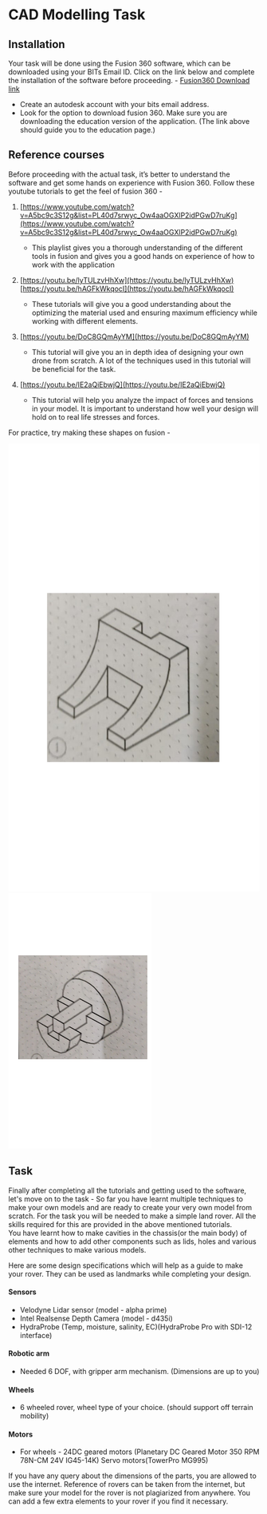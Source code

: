 # CAD Modelling Task

## Installation
Your task will be done using the Fusion 360 software, which can be downloaded using your BITs Email ID. Click on the link below and complete the installation of the software before proceeding. -
[Fusion360 Download link](https://www.autodesk.com/education/edu-software/overview?sorting=featured&page=1)

 - Create an autodesk account with your bits email address.
 - Look for the option to download fusion 360. Make sure you are downloading the education version of the application. (The link above should guide you to the education page.)

## Reference courses
Before proceeding with the actual task, it’s better to understand the software and get some hands on experience with Fusion 360. Follow these youtube tutorials to get the feel of fusion 360 -

1. [https://www.youtube.com/watch?v=A5bc9c3S12g&list=PL40d7srwyc_Ow4aaOGXlP2idPGwD7ruKg](https://www.youtube.com/watch?v=A5bc9c3S12g&list=PL40d7srwyc_Ow4aaOGXlP2idPGwD7ruKg)
	 - This playlist gives you a thorough understanding of the different tools in fusion and gives you a good hands on experience of how to work with the application


2. [https://youtu.be/lyTULzvHhXw](https://youtu.be/lyTULzvHhXw)
<br>[https://youtu.be/hAGFkWkqocI](https://youtu.be/hAGFkWkqocI)
	- These tutorials will give you a good understanding about the optimizing the material used and ensuring maximum efficiency while working with different elements.


3. [https://youtu.be/DoC8GQmAyYM](https://youtu.be/DoC8GQmAyYM)
    - This tutorial will give you an in depth idea of designing your own drone from scratch. A lot of the techniques used in this tutorial will be beneficial for the task.


4. [https://youtu.be/IE2aQiEbwjQ](https://youtu.be/IE2aQiEbwjQ)
	- This tutorial will help you analyze the impact of forces and tensions in your model. It is important to understand how well your design will hold on to real life stresses and forces.




For practice, try making these shapes on fusion -

![Image1](images/image1.png)
![Image2](images/image2.png)

## Task
Finally after completing all the tutorials and getting used to the software, let's move on to the task -
So far you have learnt multiple techniques to make your own models and are ready to create your very own model from scratch.
For the task you will be needed to make a simple land rover.
All the skills required for this are provided in the above mentioned tutorials.  
You have learnt how to make cavities in the chassis(or the main body) of elements and how to add other components such as lids, holes and various other techniques to make various models.


Here are some design specifications which will help as a guide to make your rover. They can be used as landmarks while completing your design.

#### Sensors
 - Velodyne Lidar sensor (model - alpha prime)
 - Intel Realsense Depth Camera (model - d435i)
 - HydraProbe (Temp, moisture, salinity, EC)(HydraProbe Pro with SDI-12 interface)

#### Robotic arm
 - Needed 6 DOF, with gripper arm mechanism. (Dimensions are up to you)
#### Wheels
 - 6 wheeled rover, wheel type of your choice.  (should support off terrain mobility)
#### Motors
 - For wheels - 24DC geared motors (Planetary DC Geared Motor 350 RPM 78N-CM     24V IG45-14K)
Servo motors(TowerPro MG995)


If you have any query about the dimensions of the parts, you are allowed to use the internet. Reference of rovers can be taken from the internet, but make sure your model for the rover is not plagiarized from anywhere.
You can add a few extra elements to your rover if you find it necessary.

